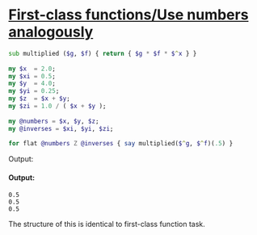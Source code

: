 [1]: https://rosettacode.org/wiki/First-class_functions/Use_numbers_analogously

# [First-class functions/Use numbers analogously][1]

```raku
sub multiplied ($g, $f) { return { $g * $f * $^x } }
 
my $x  = 2.0;
my $xi = 0.5;
my $y  = 4.0;
my $yi = 0.25;
my $z  = $x + $y;
my $zi = 1.0 / ( $x + $y );
 
my @numbers = $x, $y, $z;
my @inverses = $xi, $yi, $zi;
 
for flat @numbers Z @inverses { say multiplied($^g, $^f)(.5) }
```


Output:


#### Output:
```
0.5
0.5
0.5
```


The structure of this is identical to first-class function task.